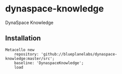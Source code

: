 # dynaspace-knowledge
DynaSpace Knowledge

## Installation

```
Metacello new
	repository: 'github://blueplanelabs/dynaspace-knowledge:master/src';
	baseline: 'DynaspaceKnowledge';
	load
```

